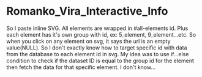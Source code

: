 # Romanko_Vira_Interactive_Info
So I paste inline SVG. All elements are wrapped in #all-elements id. Plus each element has it's own group with id, ex: 5_element, 9_element...etc. So when you click on any element on svg, it says the url is an empty value(NULL). So I don't exactly know how to target specific id with data from the database to each element id in svg. My idea was to use if...else condition to check if the dataset ID is equal to the group id for the element then fetch the data for that specific element. I don't know...
